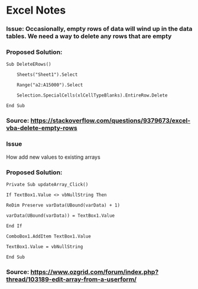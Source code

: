 # Excel Notes

### Issue: Occasionally, empty rows of data will wind up in the data tables. We need a way to delete any rows that are empty

### Proposed Solution: 
```
Sub DeleteERows()

    Sheets("Sheet1").Select
    
    Range("a2:A15000").Select
    
    Selection.SpecialCells(xlCellTypeBlanks).EntireRow.Delete
    
End Sub
```
### Source: https://stackoverflow.com/questions/9379673/excel-vba-delete-empty-rows

### Issue
How add new values to existing arrays

### Proposed Solution:
```
Private Sub updateArray_Click()

If TextBox1.Value <> vbNullString Then

ReDim Preserve varData(UBound(varData) + 1)

varData(UBound(varData)) = TextBox1.Value

End If

ComboBox1.AddItem TextBox1.Value

TextBox1.Value = vbNullString

End Sub
```

### Source: https://www.ozgrid.com/forum/index.php?thread/103189-edit-array-from-a-userform/
